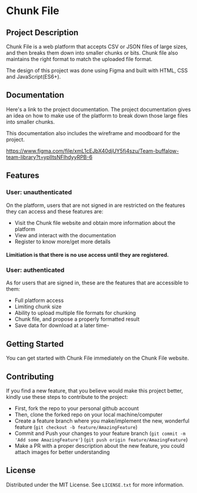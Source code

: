 # Chunk File

<!-- <p align="center">
    <a href="#">
    <img width="300" src="">
    </a>
    <a href="#">
    <img width="300" src="">
    </a>
</p> -->

<!-- ![1  Amplication main](https://user-images.githubusercontent.com/53312820/190913686-02c7deb1-da2f-41b8-aa31-065e00f6155c.png) -->

<!-- DESCRIPTION -->

## Project Description

Chunk File is a web platform that accepts CSV or JSON files of large sizes, and then breaks them down into smaller chunks or bits. Chunk file also maintains the right format to match the uploaded file format.

The design of this project was done using Figma and built with HTML, CSS and JavaScript(ES6+).

<!-- DOCUMENTATION -->

## Documentation

Here's a link to the project documentation. The project documentation gives an idea on how to make use of the platform to break down those large files into smaller chunks.

This documentation also includes the wireframe and moodboard for the project.

https://www.figma.com/file/xmL1cEJbX40djUY5fj4szu/Team-buffalow-team-library?t=yplItsNFlhdyyRPB-6

<!-- FEATURES -->

## Features

### User: unauthenticated

On the platform, users that are not signed in are restricted on the features they can access and these features are:

- Visit the Chunk file website and obtain more information about the platform
- View and interact with the documentation
- Register to know more/get more details

#### Limitiation is that there is no use access until they are registered.

### User: authenticated

As for users that are signed in, these are the features that are accessible to them:

- Full platform access
- Limiting chunk size
- Ability to upload multiple file formats for chunking
- Chunk file, and propose a properly formatted result
- Save data for download at a later time-

<!-- GETTING STARTED -->

## Getting Started

You can get started with Chunk File immediately on the Chunk File website.

<!-- CONTRIBUTING -->

## Contributing

If you find a new feature, that you believe would make this project better, kindly use these steps to contribute to the project:

- First, fork the repo to your personal github account
- Then, clone the forked repo on your local machine/computer
- Create a feature branch where you make/implement the new, wonderful feature (`git checkout -b feature/AmazingFeature`)
- Commit and Push your changes to your feature branch (`git commit -m 'Add some AmazingFeature'`) (`git push origin feature/AmazingFeature`)
- Make a PR with a proper description about the new feature, you could attach images for better understanding

<!-- LICENSE -->

## License

Distributed under the MIT License. See `LICENSE.txt` for more information.
